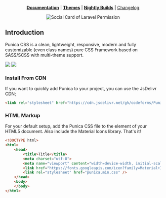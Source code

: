 <p align="center">
    <a href="http://punica.site" target="_blank"><strong>Documentation</strong></a> |  
    <a href="http://punica.site/themes"><strong>Themes</strong></a> | 
    <a href="https://github.com/codeforms/punica-themes" target="_blank"><strong>Nightly Builds</strong></a> |  
    <a href="https://github.com/codeforms/Punica-CSS-Framework/releases">Changelog</a>
</p>
<p align="center"><img src="https://repository-images.githubusercontent.com/273822674/de89df80-6b52-11eb-95fa-0490a9ebe259" alt="Social Card of Laravel Permission"></p>

## Introduction
Punica CSS is a clean, lightweight, responsive, modern and fully customizable (even class names) pure CSS Framework based on SASS/SCSS with multi-theme support.

<p>
    <a href="https://github.com/codeforms/Punica-CSS-Framework/blob/master/LICENSE"><img src="https://img.shields.io/github/license/codeforms/Punica-CSS-Framework"></a>
    <a href="https://github.com/codeforms/Punica-CSS-Framework/releases"><img src="https://img.shields.io/github/v/release/codeforms/Punica-CSS-Framework"></a>
</p>

### Install From CDN
If you want to quickly add Punica to your project, you can use the JsDelivr CDN;
```html
<link rel="stylesheet" href="https://cdn.jsdelivr.net/gh/codeforms/Punica-CSS-Framework@2.x.x/dist/punica.min.css" crossorigin="anonymous">
```

### HTML Markup
For your default setup, add the Punica CSS file to the <head> element of your HTML5 document. Also include the Material Icons library. That's it!
```html
<!DOCTYPE html>
<html>
    <head>
        <title>Title</title>
        <meta charset="utf-8">
        <meta name="viewport" content="width=device-width, initial-scale=1">
        <link href="https://fonts.googleapis.com/icon?family=Material+Icons" rel="stylesheet">
        <link rel="stylesheet" href="punica.min.css" />
    </head>
    <body>
    </body>
</html>
```